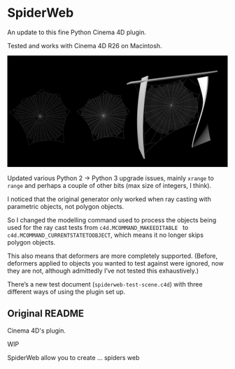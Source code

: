 # SpiderWeb

An update to this fine Python Cinema 4D plugin.

Tested and works with Cinema 4D R26 on Macintosh.

![Render screenshot](images/screenshot.jpg)

Updated various Python 2 -> Python 3 upgrade issues, mainly `xrange` to `range` and perhaps a couple of other bits (max size of integers, I think).

I noticed that the original generator only worked when ray casting with parametric objects, not polygon objects.

So I changed the modelling command used to process the objects being used for the ray cast tests from `c4d.MCOMMAND_MAKEEDITABLE
` to `c4d.MCOMMAND_CURRENTSTATETOOBJECT`, which means it no longer skips polygon objects.

This also means that deformers are more completely supported. (Before, deformers applied to objects you wanted to test against were ignored, now they are not, although admittedly I’ve not tested this exhaustively.)

There’s a new test document (`spiderweb-test-scene.c4d`) with three different ways of using the plugin set up.

## Original README

Cinema 4D's plugin. 

WIP

SpiderWeb allow you to create ... spiders web 

